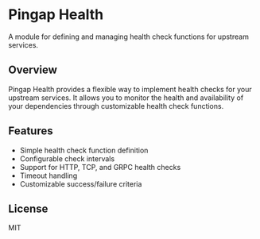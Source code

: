 # Pingap Health

A module for defining and managing health check functions for upstream services.

## Overview

Pingap Health provides a flexible way to implement health checks for your upstream services. It allows you to monitor the health and availability of your dependencies through customizable health check functions.

## Features

- Simple health check function definition
- Configurable check intervals
- Support for HTTP, TCP, and GRPC health checks
- Timeout handling
- Customizable success/failure criteria

## License

MIT
